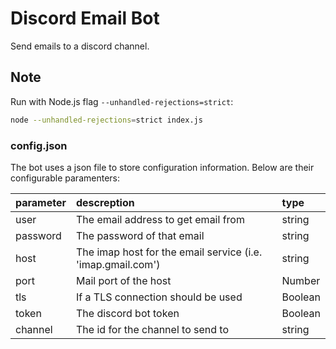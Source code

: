 # Discord Email Bot
Send emails to a discord channel. 

## Note

Run with Node.js flag `--unhandled-rejections=strict`:
```bash
node --unhandled-rejections=strict index.js
```

### config.json
The bot uses a json file to store configuration information. Below are their configurable paramenters:

| parameter   |      descreption                    |  type   |
|-------------|:------------------------------------|:--------|
| user        | The email address to get email from | string  |
| password    | The password of that email          | string  |
| host        | The imap host for the email service (i.e. 'imap.gmail.com') | string |
| port        | Mail port of the host               | Number  |
| tls         | If a TLS connection should be used  | Boolean |
| token       | The discord bot token               | Boolean |
| channel     | The id for the channel to send to    | string  |
